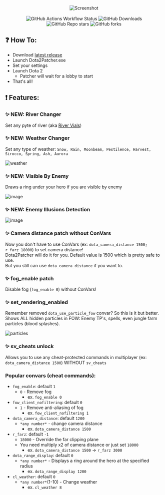 <p align="center">
	<br>
	<img src="https://github.com/user-attachments/assets/4d5d5d69-e3e5-4b6b-8ee3-b35683bc7e64" alt="Screenshot">
	<br><br>
	<img src="https://img.shields.io/github/actions/workflow/status/Wolf49406/Dota2Patcher/msbuild.yml?style=for-the-badge&logo=appveyor" alt="GitHub Actions Workflow Status">
	<img src="https://img.shields.io/github/downloads/Wolf49406/Dota2Patcher/total?style=for-the-badge&logo=appveyor" alt="GitHub Downloads">
	<img src="https://img.shields.io/github/stars/Wolf49406/Dota2Patcher?style=for-the-badge&logo=appveyor" alt="GitHub Repo stars">
	<img src="https://img.shields.io/github/forks/Wolf49406/Dota2Patcher?style=for-the-badge&logo=appveyor" alt="GitHub forks">
</p>

## ❓ How To:
* Download [latest release](https://github.com/Wolf49406/Dota2Patcher/releases/latest)
* Launch Dota2Patcher.exe
* Set your settings
* Launch Dota 2
	* Patcher will wait for a lobby to start
* That's all!

## ❗ Features:

### ✨ NEW: River Changer
Set any pyte of river (aka [River Vials](https://dota2.fandom.com/wiki/River_Vials))

### ✨ NEW: Weather Changer
Set any type of weather: `Snow, Rain, Moonbeam, Pestilence, Harvest, Sirocco, Spring, Ash, Aurora`  

![weather](https://github.com/user-attachments/assets/54b801b6-eb5a-427b-abce-f3268780d759)

### ✨ NEW: Visible By Enemy  
Draws a ring under your hero if you are visible by enemy

![image](https://github.com/user-attachments/assets/051de205-f4fb-440b-b04a-81db3c65bca6)

### ✨ NEW: Enemy Illusions Detection

![image](https://github.com/user-attachments/assets/68fd753a-8f16-439f-9bfa-54542169a9a9)

### ✨ Camera distance patch without ConVars
Now you don't have to use ConVars (ex: `dota_camera_distance 1500; r_farz 18000`) to set camera distance!  
Dota2Patcher will do it for you. Default value is 1500 which is pretty safe to use.  
But you still can use `dota_camera_distance` if you want to.

### ✨ fog_enable patch
Disable fog (`fog_enable 0`) without ConVars!

### ✨ set_rendering_enabled
Remember removed `dota_use_particle_fow` convar? So this is it but better.  
Shows ALL hidden particles in FOW: Enemy TP's, spells, even jungle farm particles (blood splashes).  

![particles](https://i.ibb.co/L08kLBZ/photo-2025-01-04-23-41-17.jpg)

### ✨ sv_cheats unlock
Allows you to use any cheat-protected commands in multiplayer (ex: `dota_camera_distance 1500`) WITHOUT `sv_cheats`

### Popular convars (cheat commands):
* `fog_enable`: default `1`
	* `0` - Remove fog
		* ex. `fog_enable 0`
* `fow_client_nofiltering`: default `0`
	* `1` - Remove anti-aliasing of fog
		* ex. `fow_client_nofiltering 1`
* `dota_camera_distance`: default `1200`
	* `*any number*` - change camera distance
		* ex. `dota_camera_distance 1500`
* `r_farz`: default `-1`
	* `18000` - Override the far clipping plane
	* You need multiply x2 of camera distance or just set `18000`
		* ex. `dota_camera_distance 1500` -> `r_farz 3000`
* `dota_range_display`: default `0`
	* `*any number*` - Displays a ring around the hero at the specified radius
		* ex. `dota_range_display 1200`
* `cl_weather`: default `0`
	* `*any number*`(1-10) - Change weather
		* ex. `cl_weather 8`
